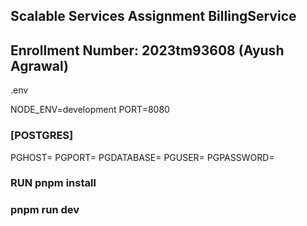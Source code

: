 ## Scalable Services Assignment BillingService
## Enrollment Number: 2023tm93608 (Ayush Agrawal)


.env

NODE_ENV=development
PORT=8080

### [POSTGRES]

PGHOST=<host>
PGPORT=<port>
PGDATABASE=<db-name>
PGUSER=<user>
PGPASSWORD=<password>

### RUN pnpm install
### pnpm run dev
